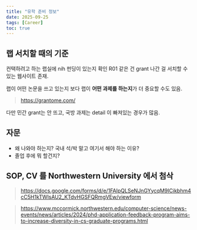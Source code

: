 ```yaml
---
title: "유학 준비 정보"
date: 2025-09-25
tags: [Career]
toc: true
---
```


## 랩 서치할 때의 기준
컨택하려고 하는 랩실에 nih 펀딩이 있는지 확인
R01 같은 건 grant 나간 걸 서치할 수 있는 웹사이트 존재.

랩이 어떤 논문을 쓰고 있는지 보다 랩이 **어떤 과제를 하는지**가 더 중요할 수도 있음.

> https://grantome.com/


다만 민간 grant는 안 뜨고, 국방 과제는 detail 이 빠져있는 경우가 많음.

## 자문
- 왜 나와야 하는지? 국내 석/박 말고 여기서 해야 하는 이유? 
- 졸업 후에 뭐 할건지?

## SOP, CV 를 Northwestern University 에서 첨삭
> https://docs.google.com/forms/d/e/1FAIpQLSeNJnGYycqM9ICikbhm4cC5H1kTWlsAU2_KTdvHGSFQRmgVEw/viewform


> https://www.mccormick.northwestern.edu/computer-science/news-events/news/articles/2024/phd-application-feedback-program-aims-to-increase-diversity-in-cs-graduate-programs.html